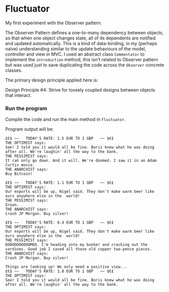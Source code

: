 # Fluctuator

My first experiment with the Observer pattern.

The Observer Pattern defines a one-to-many dependency between objects, so that when one object changes state, all of its dependents are notified and updated automatically.
This is a kind of data-binding, in my (perhaps naïve) understanding similar to the update behaviours of the model, controller and view in MVC.
I used an abstract class ```Commentator``` to implement the ```introduction``` method, this isn't related to Observer pattern but was used just to save duplicating the code across the ```Observer``` concrete classes.

The primary design principle applied here is:

Design Principle #4: Strive for loosely coupled designs between objects that interact.

### Run the program

Compile the code and run the main method in `Fluctuator`.

Program output will be:

```
£€$ ~~   TODAY'S RATE: 1.5 EUR TO 1 GBP   ~~ $€£
THE OPTIMIST says:
See! I told you it would all be fine. Boris knew what he was doing after all. We're laughin' all the way to the bank.
THE PESSIMIST says:
It can only go down. And it will. We're doomed. I saw it in an Adam Curtis movie.
THE ANARCHIST says:
Buy Bitcoin!

£€$ ~~   TODAY'S RATE: 1.1 EUR TO 1 GBP   ~~ $€£
THE OPTIMIST says:
Our exports will be up, Nigel said. They don't make warm beer like ours anywhere else in the  world!
THE PESSIMIST says:
Groan.
THE ANARCHIST says:
Crash JP Morgan. Buy silver!

£€$ ~~   TODAY'S RATE: 0.4 EUR TO 1 GBP   ~~ $€£
THE OPTIMIST says:
Our exports will be up, Nigel said. They don't make warm beer like ours anywhere else in the  world!
THE PESSIMIST says:
DOOOOOOOOOOMED. I'm heading into my bunker and cracking out the sardines. Good job I saved all those old copper two-pence pieces.
THE ANARCHIST says:
Crash JP Morgan. Buy silver!

Things are looking up! We only need a positive view...
£€$ ~~   TODAY'S RATE: 1.8 EUR TO 1 GBP   ~~ $€£
THE OPTIMIST says:
See! I told you it would all be fine. Boris knew what he was doing after all. We're laughin' all the way to the bank.
```
